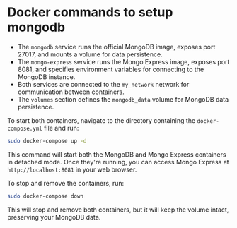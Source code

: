 # Docker commands to setup mongodb

- The `mongodb` service runs the official MongoDB image, exposes port 27017, and mounts a volume for data persistence.
- The `mongo-express` service runs the Mongo Express image, exposes port 8081, and specifies environment variables for connecting to the MongoDB instance.
- Both services are connected to the `my_network` network for communication between containers.
- The `volumes` section defines the `mongodb_data` volume for MongoDB data persistence.

To start both containers, navigate to the directory containing the `docker-compose.yml` file and run:

```bash
sudo docker-compose up -d
```

This command will start both the MongoDB and Mongo Express containers in detached mode. Once they're running, you can access Mongo Express at `http://localhost:8081` in your web browser. 

To stop and remove the containers, run:

```bash
sudo docker-compose down
```

This will stop and remove both containers, but it will keep the volume intact, preserving your MongoDB data.